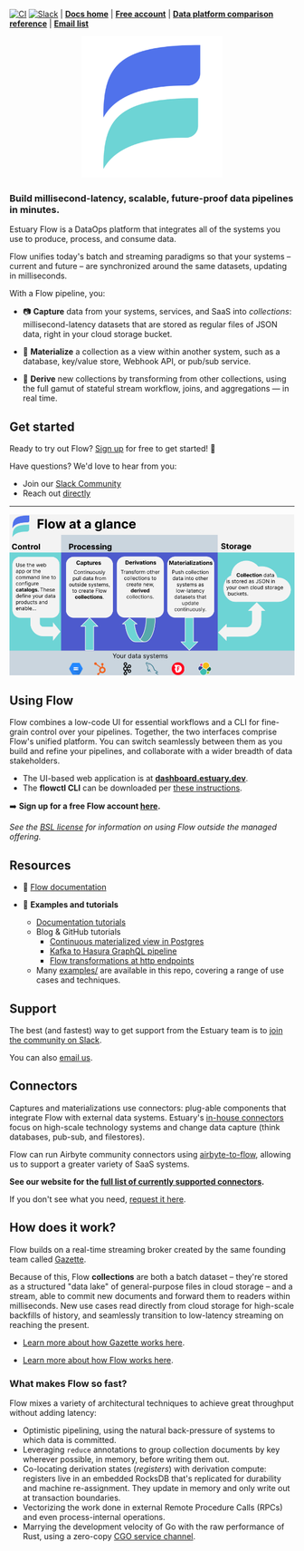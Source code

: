 [![CI](https://github.com/estuary/flow/workflows/CI/badge.svg)](https://github.com/estuary/flow/actions)
[![Slack](https://img.shields.io/badge/slack-@gazette/dev-yellow.svg?logo=slack)](https://join.slack.com/t/gazette-dev/shared_invite/enQtNjQxMzgyNTEzNzk1LTU0ZjZlZmY5ODdkOTEzZDQzZWU5OTk3ZTgyNjY1ZDE1M2U1ZTViMWQxMThiMjU1N2MwOTlhMmVjYjEzMjEwMGQ) | **[Docs home](https://docs.estuary.dev/)** | **[Free account](https://go.estuary.dev/sign-up)** | **[Data platform comparison reference](https://docs.estuary.dev/getting-started/comparisons)** | **[Email list](https://www.estuary.dev/newsletter-signup/)**

<p align="center">
    <img src ="site/static/img/estuary-new.png"
     width="250"/>
         </p>

### Build millisecond-latency, scalable, future-proof data pipelines in minutes.

Estuary Flow is a DataOps platform that integrates all of the systems you use to produce, process, and consume data.

Flow unifies today's batch and streaming paradigms so that your systems
– current and future – are synchronized around the same datasets, updating in milliseconds.

With a Flow pipeline, you:

-   📷 **Capture** data from your systems, services, and SaaS into _collections_:
    millisecond-latency datasets that are stored as regular files of JSON data,
    right in your cloud storage bucket.

-   🎯 **Materialize** a collection as a view within another system,
    such as a database, key/value store, Webhook API, or pub/sub service.

-   🌊 **Derive** new collections by transforming from other collections, using
    the full gamut of stateful stream workflow, joins, and aggregations — in real time.

## Get started
Ready to try out Flow? [Sign up](https://dashboard.estuary.dev/register)
for free to get started! 🚀

Have questions? We'd love to hear from you:

- Join our [Slack Community](https://go.estuary.dev/slack)
- Reach out [directly](https://go.estuary.dev/say-hi)

---

![Workflow Overview](site/docs/concepts/at-a-glance.png)

## Using Flow

Flow combines a low-code UI for essential workflows and a CLI for fine-grain control over your pipelines.
Together, the two interfaces comprise Flow's unified platform.
You can switch seamlessly between them as you build and refine your pipelines, and collaborate with a wider breadth of data stakeholders.

* The UI-based web application is at **[dashboard.estuary.dev](https://dashboard.estuary.dev)**.
* The **flowctl CLI** can be downloaded per [these instructions](https://docs.estuary.dev/getting-started/installation/#get-started-with-the-flow-cli).

➡️ **Sign up for a free Flow account [here](https://go.estuary.dev/sign-up).**

*See the [BSL license](./LICENSE-BSL) for information on using Flow outside the managed offering.*

## Resources

-   📖 [Flow documentation](https://docs.estuary.dev/)

-   🧐 **Examples and tutorials**
    - [Documentation tutorials](https://docs.estuary.dev/getting-started/tutorials/)
    - Blog & GitHub tutorials
       - [Continuous materialized view in Postgres](https://www.estuary.dev/how-to-create-a-real-time-materialized-view-in-postgresql/)
       - [Kafka to Hasura GraphQL pipeline](https://www.estuary.dev/how-to-connect-kafka-to-hasura-graphql/)
       - [Flow transformations at http endpoints](https://github.com/estuary/flow-cf-workers-example)
    - Many [examples/](examples/) are available in this repo, covering a range of use cases and techniques.

## Support

The best (and fastest) way to get support from the Estuary team is to [join the community on Slack](https://join.slack.com/t/gazette-dev/shared_invite/enQtNjQxMzgyNTEzNzk1LTU0ZjZlZmY5ODdkOTEzZDQzZWU5OTk3ZTgyNjY1ZDE1M2U1ZTViMWQxMThiMjU1N2MwOTlhMmVjYjEzMjEwMGQ).

You can also [email us](mailto:support@estuary.dev).

## Connectors

Captures and materializations use connectors:
plug-able components that integrate Flow with external data systems.
Estuary's [in-house connectors](https://github.com/orgs/estuary/packages?repo_name=connectors)
focus on high-scale technology systems and change data capture (think databases, pub-sub, and filestores).

Flow can run Airbyte community connectors using
[airbyte-to-flow](https://github.com/estuary/airbyte/tree/master/airbyte-to-flow), allowing us to support a greater variety of SaaS systems.

**See our website for the [full list of currently supported connectors](https://www.estuary.dev/integrations/).**

If you don't see what you need, [request it here](https://github.com/estuary/connectors/issues/new?assignees=&labels=new+connector&template=request-new-connector-form.yaml&title=Request+a+connector+to+%5Bcapture+from+%7C+materialize+to%5D+%5Byour+favorite+system%5D).

## How does it work?

Flow builds on a real-time streaming broker created by the same founding team called [Gazette](https://gazette.dev).

Because of this, Flow **collections** are both a batch dataset –
they're stored as a structured "data lake" of general-purpose files in cloud storage –
and a stream, able to commit new documents and forward them to readers within milliseconds.
New use cases read directly from cloud storage for high-scale backfills of history,
and seamlessly transition to low-latency streaming on reaching the present.

- [Learn more about how Gazette works here](https://gazette.readthedocs.io/en/latest/index.html).

- [Learn more about how Flow works here](https://docs.estuary.dev/concepts/).

### What makes Flow so fast?

Flow mixes a variety of architectural techniques to achieve great throughput without adding latency:

-   Optimistic pipelining, using the natural back-pressure of systems to which data is committed.
-   Leveraging `reduce` annotations to group collection documents by key wherever possible,
    in memory, before writing them out.
-   Co-locating derivation states (_registers_) with derivation compute:
    registers live in an embedded RocksDB that's replicated for durability and machine re-assignment.
    They update in memory and only write out at transaction boundaries.
-   Vectorizing the work done in external Remote Procedure Calls (RPCs) and even process-internal operations.
-   Marrying the development velocity of Go with the raw performance of Rust, using a zero-copy
    [CGO service channel](https://github.com/estuary/flow/commit/0fc0ff83fc5c58e01a09a053419f811d4460776e).
